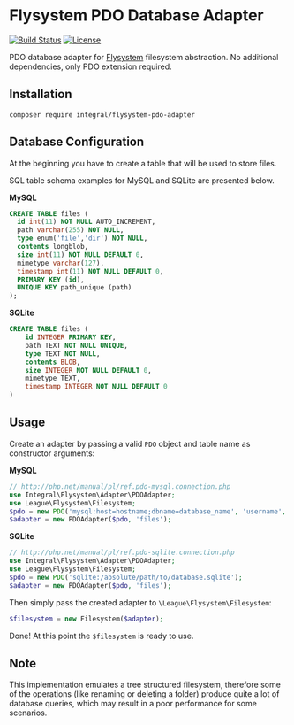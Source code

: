Flysystem PDO Database Adapter
==============================

[![Build Status](https://img.shields.io/travis/IntegralSoftware/flysystem-pdo-adapter/master.svg?style=flat-square)](https://travis-ci.org/IntegralSoftware/flysystem-pdo-adapter)
[![License](https://img.shields.io/badge/license-MIT-blue.svg?style=flat-square)](https://opensource.org/licenses/MIT)

PDO database adapter for [Flysystem](https://github.com/thephpleague/flysystem) filesystem abstraction. No additional dependencies, only PDO extension required.

## Installation

```
composer require integral/flysystem-pdo-adapter
```

## Database Configuration

At the beginning you have to create a table that will be used to store files.

SQL table schema examples for MySQL and SQLite are presented below.

**MySQL**
```sql
CREATE TABLE files (
  id int(11) NOT NULL AUTO_INCREMENT,
  path varchar(255) NOT NULL,
  type enum('file','dir') NOT NULL,
  contents longblob,
  size int(11) NOT NULL DEFAULT 0,
  mimetype varchar(127),
  timestamp int(11) NOT NULL DEFAULT 0,
  PRIMARY KEY (id),
  UNIQUE KEY path_unique (path)
);
```

**SQLite**
```sql
CREATE TABLE files (
    id INTEGER PRIMARY KEY,
    path TEXT NOT NULL UNIQUE,
    type TEXT NOT NULL,
    contents BLOB,
    size INTEGER NOT NULL DEFAULT 0,
    mimetype TEXT,
    timestamp INTEGER NOT NULL DEFAULT 0
)
```


## Usage

Create an adapter by passing a valid `PDO` object and table name as constructor arguments:

**MySQL**
```php
// http://php.net/manual/pl/ref.pdo-mysql.connection.php
use Integral\Flysystem\Adapter\PDOAdapter;
use League\Flysystem\Filesystem;
$pdo = new PDO('mysql:host=hostname;dbname=database_name', 'username', 'password');
$adapter = new PDOAdapter($pdo, 'files');
```

**SQLite**
```php
// http://php.net/manual/pl/ref.pdo-sqlite.connection.php
use Integral\Flysystem\Adapter\PDOAdapter;
use League\Flysystem\Filesystem;
$pdo = new PDO('sqlite:/absolute/path/to/database.sqlite');
$adapter = new PDOAdapter($pdo, 'files');
```

Then simply pass the created adapter to `\League\Flysystem\Filesystem`:

```php
$filesystem = new Filesystem($adapter);
```

Done! At this point the `$filesystem` is ready to use.

## Note

This implementation emulates a tree structured filesystem, therefore some of the operations
(like renaming or deleting a folder) produce quite a lot of database queries, which may result
in a poor performance for some scenarios.
